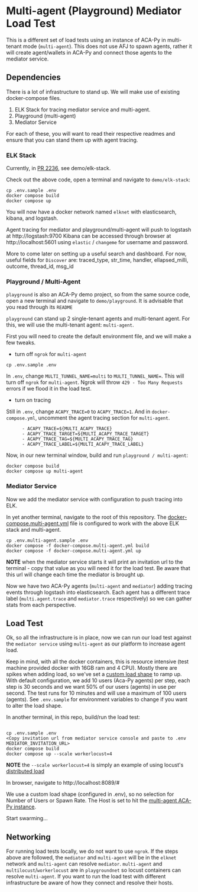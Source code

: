 # Multi-agent (Playground) Mediator Load Test

This is a different set of load tests using an instance of ACA-Py in multi-tenant mode (`multi-agent`). This does not use AFJ to spawn agents, rather it will create agent/wallets in ACA-Py and connect those agents to the mediator service.

## Dependencies

There is a lot of infrastructure to stand up. We will make use of existing docker-compose files.

1. ELK Stack for tracing mediator service and multi-agent.
2. Playground (multi-agent)
3. Mediator Service

For each of these, you will want to read their respective readmes and ensure that you can stand them up with agent tracing.

### ELK Stack

Currently, in [PR 2236](https://github.com/hyperledger/aries-cloudagent-python/pull/2236), see demo/elk-stack.

Check out the above code, open a terminal and navigate to `demo/elk-stack`:

```shell
cp .env.sample .env
docker compose build
docker compose up
```

You will now have a docker network named `elknet` with elasticsearch, kibana, and logstash.  

Agent tracing for mediator and playground/multi-agent will push to logstash at http://logstash:9700
Kibana can be accessed through browser at http://localhost:5601 using `elastic` / `changeme` for username and password. 

More to come later on setting up a useful search and dashboard. For now, useful fields for `Discover` are: traced_type, str_time, handler, ellapsed_milli, outcome, thread_id, msg_id

### Playground / Multi-Agent

`playground` is also an ACA-Py demo project, so from the same source code, open a new terminal and navigate to `demo/playground`. It is advisable that you read through its `README`

`playground` can stand up 2 single-tenant agents and multi-tenant agent. For this, we will use the multi-tenant agent: `multi-agent`.

First you will need to create the default environment file, and we will make a few tweaks.

- turn off `ngrok` for `multi-agent`

```shell
cp .env.sample .env
```

In `.env`, change `MULTI_TUNNEL_NAME=multi` to `MULTI_TUNNEL_NAME=`. This will turn off `ngrok` for `multi-agent`. Ngrok will throw `429 - Too Many Requests` errors if we flood it in the load test.

- turn on tracing

Still in `.env`, change `ACAPY_TRACE=0` to `ACAPY_TRACE=1`. And in `docker-compose.yml`, uncomment the agent tracing section for `multi-agent`.

```shell
      - ACAPY_TRACE=${MULTI_ACAPY_TRACE}
      - ACAPY_TRACE_TARGET=${MULTI_ACAPY_TRACE_TARGET}
      - ACAPY_TRACE_TAG=${MULTI_ACAPY_TRACE_TAG}
      - ACAPY_TRACE_LABEL=${MULTI_ACAPY_TRACE_LABEL}
```

Now, in our new terminal window, build and run `playground / multi-agent`:

```
docker compose build
docker compose up multi-agent
```

### Mediator Service

Now we add the mediator service with configuration to push tracing into ELK.

In yet another terminal, navigate to the root of this repository. The [docker-compose.multi-agent.yml](../docker-compose.multi-agent.yml) file is configured to work with the above ELK stack and multi-agent.

```
cp .env.multi-agent.sample .env
docker compose -f docker-compose.multi-agent.yml build
docker compose -f docker-compose.multi-agent.yml up
```

**NOTE** when the mediator service starts it will print an invitation url to the terminal - copy that value as you will need it for the load test. Be aware that this url will change each time the mediator is brought up.

Now we have two ACA-Py agents (`multi-agent` and `mediator`) adding tracing events through logstash into elasticsearch. Each agent has a different trace label (`multi.agent.trace` and `mediator.trace` respectively) so we can gather stats from each perspective.

## Load Test

Ok, so all the infrastructure is in place, now we can run our load test against the `mediator service` using `multi-agent` as our platform to increase agent load.  

Keep in mind, with all the docker containers, this is resource intensive (test machine provided docker with 16GB ram and 4 CPU). Mostly there are spikes when adding load, so we've set a [custom load shape](https://docs.locust.io/en/stable/custom-load-shape.html) to ramp up. With default configuration, we add 10 users (Aca-Py agents) per step, each step is 30 seconds and we want 50% of our users (agents) in use per second. The test runs for 10 minutes and will use a maximum of 100 users (agents). See  `.env.sample` for environment variables to change if you want to alter the load shape.

In another terminal, in this repo, build/run the load test:

```shell

cp .env.sample .env
<Copy invitation url from mediator service console and paste to .env MEDIATOR_INVITATION_URL>
docker compose build
docker compose up --scale workerlocust=4
```

**NOTE** the `--scale workerlocust=4` is simply an example of using locust's [distributed load](https://docs.locust.io/en/stable/running-distributed.html)

In browser, navigate to http://localhost:8089/#

We use a custom load shape (configured in .env), so no selection for Number of Users or Spawn Rate. The Host is set to hit the [multi-agent ACA-Py instance](http://multi-agent:9014).

Start swarming...

## Networking

For running load tests locally, we do not want to use `ngrok`. If the steps above are followed, the `mediator` and `multi-agent` will be in the `elknet` network and `multi-agent` can resolve `mediator`. `multi-agent` and `multilocust`/`workerlocust` are in `playgroundnet` so locust containers can resolve `multi-agent`. If you want to run the load test with different infrastructure be aware of how they connect and resolve their hosts.  
